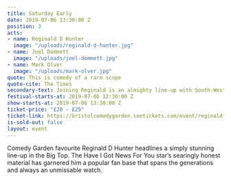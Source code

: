 ```yaml
---
title: Saturday Early
date: 2019-07-06 13:30:00 Z
position: 3
acts:
- name: Reginald D Hunter
  image: "/uploads/reginald-d-hunter.jpg"
- name: Joel Dommett
  image: "/uploads/joel-dommett.jpg"
- name: Mark Olver
  image: "/uploads/mark-olver.jpg"
quote: This is comedy of a rare scope
quote-cite: The Times
secondary-text: Joining Reginald is an almighty line-up with South-West raised Netflix & Comedy Central star Joel Dommett, a very special guest to be announced and Bristol comedy hero Mark Olver as host. 
festival-starts-at: 2019-07-06 12:30:00 Z
show-starts-at: 2019-07-06 13:30:00 Z
ticket-price: "£20 - £25"
ticket-link: https://bristolcomedygarden.seetickets.com/event/reginald-d-hunter/big-top-bristol-comedy-garden/1381165
is-sold-out: false
layout: event
---
```


Comedy Garden favourite Reginald D Hunter headlines a simply stunning line-up in the Big Top. The Have I Got News For You star’s searingly honest material has garnered him a popular fan base that spans the generations and always an unmissable watch.